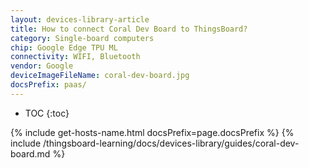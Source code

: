 ```yaml
---
layout: devices-library-article
title: How to connect Coral Dev Board to ThingsBoard?
category: Single-board computers
chip: Google Edge TPU ML
connectivity: WIFI, Bluetooth
vendor: Google
deviceImageFileName: coral-dev-board.jpg
docsPrefix: paas/
---
```



* TOC
{:toc}

{% include get-hosts-name.html docsPrefix=page.docsPrefix %}
{% include /thingsboard-learning/docs/devices-library/guides/coral-dev-board.md %}